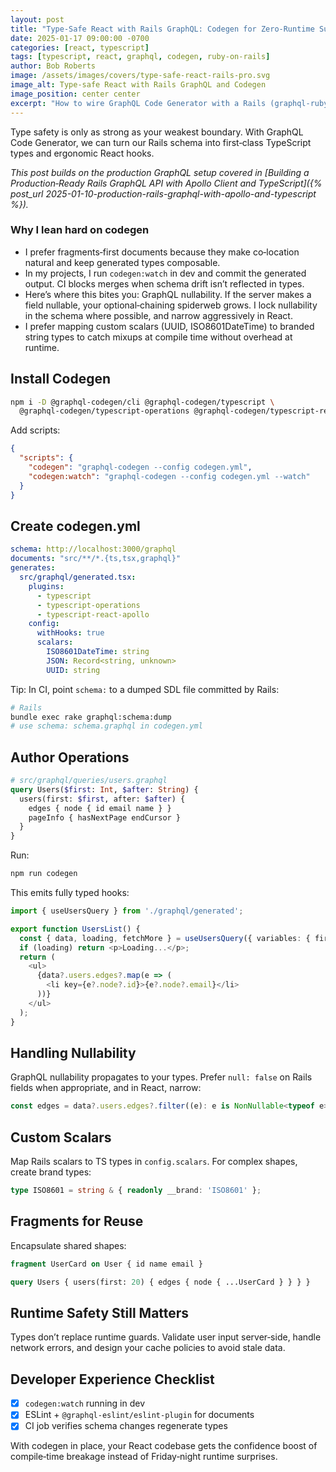 ```yaml
---
layout: post
title: "Type‑Safe React with Rails GraphQL: Codegen for Zero‑Runtime Surprises"
date: 2025-01-17 09:00:00 -0700
categories: [react, typescript]
tags: [typescript, react, graphql, codegen, ruby-on-rails]
author: Bob Roberts
image: /assets/images/covers/type-safe-react-rails-pro.svg
image_alt: Type-safe React with Rails GraphQL and Codegen
image_position: center center
excerpt: "How to wire GraphQL Code Generator with a Rails (graphql‑ruby) schema to get end‑to‑end type safety, generated hooks, and faster developer feedback."
---
```




Type safety is only as strong as your weakest boundary. With GraphQL Code Generator, we can turn our Rails schema into first‑class TypeScript types and ergonomic React hooks.

*This post builds on the production GraphQL setup covered in [Building a Production‑Ready Rails GraphQL API with Apollo Client and TypeScript]({% post_url 2025-01-10-production-rails-graphql-with-apollo-and-typescript %}).*

### Why I lean hard on codegen

- I prefer fragments‑first documents because they make co‑location natural and keep generated types composable.
- In my projects, I run `codegen:watch` in dev and commit the generated output. CI blocks merges when schema drift isn’t reflected in types.
- Here’s where this bites you: GraphQL nullability. If the server makes a field nullable, your optional‑chaining spiderweb grows. I lock nullability in the schema where possible, and narrow aggressively in React.
- I prefer mapping custom scalars (UUID, ISO8601DateTime) to branded string types to catch mixups at compile time without overhead at runtime.

## Install Codegen

```bash
npm i -D @graphql-codegen/cli @graphql-codegen/typescript \
  @graphql-codegen/typescript-operations @graphql-codegen/typescript-react-apollo
```

Add scripts:

```json
{
  "scripts": {
    "codegen": "graphql-codegen --config codegen.yml",
    "codegen:watch": "graphql-codegen --config codegen.yml --watch"
  }
}
```

## Create codegen.yml

```yaml
schema: http://localhost:3000/graphql
documents: "src/**/*.{ts,tsx,graphql}"
generates:
  src/graphql/generated.tsx:
    plugins:
      - typescript
      - typescript-operations
      - typescript-react-apollo
    config:
      withHooks: true
      scalars:
        ISO8601DateTime: string
        JSON: Record<string, unknown>
        UUID: string
```

Tip: In CI, point `schema:` to a dumped SDL file committed by Rails:

```bash
# Rails
bundle exec rake graphql:schema:dump
# use schema: schema.graphql in codegen.yml
```

## Author Operations

```graphql
# src/graphql/queries/users.graphql
query Users($first: Int, $after: String) {
  users(first: $first, after: $after) {
    edges { node { id email name } }
    pageInfo { hasNextPage endCursor }
  }
}
```

Run:

```bash
npm run codegen
```

This emits fully typed hooks:

```ts
import { useUsersQuery } from './graphql/generated';

export function UsersList() {
  const { data, loading, fetchMore } = useUsersQuery({ variables: { first: 20 } });
  if (loading) return <p>Loading...</p>;
  return (
    <ul>
      {data?.users.edges?.map(e => (
        <li key={e?.node?.id}>{e?.node?.email}</li>
      ))}
    </ul>
  );
}
```

## Handling Nullability

GraphQL nullability propagates to your types. Prefer `null: false` on Rails fields when appropriate, and in React, narrow:

```ts
const edges = data?.users.edges?.filter((e): e is NonNullable<typeof e> => Boolean(e));
```

## Custom Scalars

Map Rails scalars to TS types in `config.scalars`. For complex shapes, create brand types:

```ts
type ISO8601 = string & { readonly __brand: 'ISO8601' };
```

## Fragments for Reuse

Encapsulate shared shapes:

```graphql
fragment UserCard on User { id name email }
```

```graphql
query Users { users(first: 20) { edges { node { ...UserCard } } } }
```

## Runtime Safety Still Matters

Types don’t replace runtime guards. Validate user input server‑side, handle network errors, and design your cache policies to avoid stale data.

## Developer Experience Checklist

- [x] `codegen:watch` running in dev
- [x] ESLint + `@graphql-eslint/eslint-plugin` for documents
- [x] CI job verifies schema changes regenerate types

With codegen in place, your React codebase gets the confidence boost of compile‑time breakage instead of Friday‑night runtime surprises.

